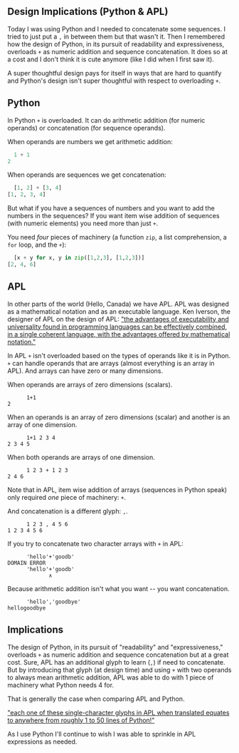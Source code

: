 ## Design Implications (Python & APL)

Today I was using Python and I needed to concatenate some sequences.
I tried to just put a `,` in between them but that wasn't it.
Then I remembered how the design of Python, in its pursuit of readability and expressiveness, overloads `+` as numeric addition and sequence concatenation.
It does so at a cost and I don't think it is cute anymore (like I did when I first saw it).

A super thoughtful design pays for itself in ways that are hard to quantify and Python's design isn't super thoughtful with respect to overloading `+`.


## Python

In Python `+` is overloaded.
It can do arithmetic addition (for numeric operands) or concatenation (for sequence operands).

When operands are numbers we get arithmetic addition:
```python
  1 + 1
2
```

When operands are sequences we get concatenation:
```python
  [1, 2] + [3, 4]
[1, 2, 3, 4]
```

But what if you have a sequences of numbers and you want to add the numbers in the sequences?
If you want item wise addition of sequences (with numeric elements) you need more than just `+`.

You need *four* pieces of machinery (a function `zip`, a list comprehension, a `for` loop, and the `+`):

```python
  [x + y for x, y in zip([1,2,3], [1,2,3])]
[2, 4, 6]
```

## APL

In other parts of the world (Hello, Canada) we have APL.
APL was designed as a mathematical notation and as an executable language.
Ken Iverson, the designer of APL on the design of APL: ["the advantages of executability and universality found in programming languages can be effectively combined, in a single coherent language, with the advantages offered by mathematical notation."](https://www.jsoftware.com/papers/tot.htm)

In APL `+` isn't overloaded based on the types of operands like it is in Python.
`+` can handle operands that are arrays (almost everything is an array in APL).
And arrays can have zero or many dimensions.

When operands are arrays of zero dimensions (scalars).
```apl
      1+1
2
```

When an operands is an array of zero dimensions (scalar) and another is an array of one dimension.
```apl
      1+1 2 3 4
2 3 4 5
```

When both operands are arrays of one dimension.
```apl
      1 2 3 + 1 2 3
2 4 6
```

Note that in APL, item wise addition of arrays (sequences in Python speak) only required *one* piece of machinery: `+`.

And concatenation is a different glyph: `,`.

```apl
      1 2 3 , 4 5 6 
1 2 3 4 5 6
```

If you try to concatenate two character arrays with `+` in APL:
```apl
      'hello'+'goodb'
DOMAIN ERROR
      'hello'+'goodb'
             ∧
```
Because arithmetic addition isn't what you want -- you want concatenation.
```apl
      'hello','goodbye'
hellogoodbye
```

## Implications

The design of Python, in its pursuit of "readability" and "expressiveness," overloads `+` as numeric addition and sequence concatenation but at a great cost.
Sure, APL has an additional glyph to learn (`,`) if need to concatenate. 
But by introducing that glyph (at design time) and using `+` with two operands to always mean arithmetic addition, APL was able to do with 1 piece of machinery what Python needs 4 for.

That is generally the case when comparing APL and Python.

["each one of these single-character glyphs in APL when translated equates to anywhere from roughly 1 to 50 lines of Python!"](https://www.reddit.com/r/Python/comments/z7doen/i_spent_the_last_2_months_converting_apl/)


As I use Python I'll continue to wish I was able to sprinkle in APL expressions as needed.
